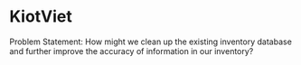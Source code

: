 # KiotViet
Problem Statement: How might we clean up the existing inventory database and further improve the accuracy of information in our inventory?
